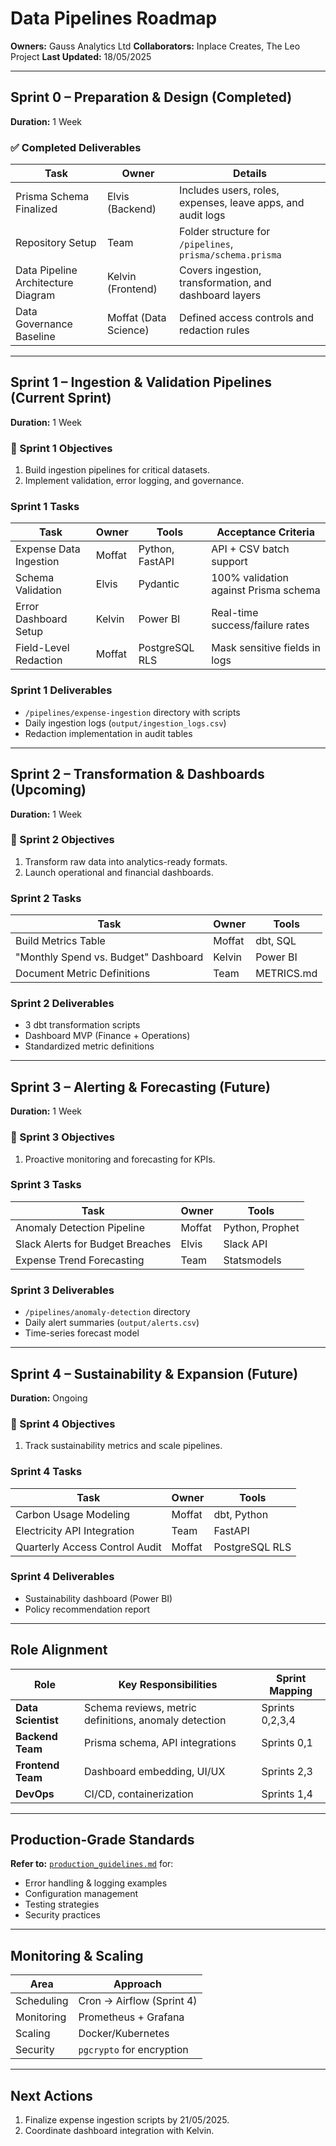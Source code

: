 # Data Pipelines Roadmap

**Owners:** Gauss Analytics Ltd
**Collaborators:** Inplace Creates, The Leo Project
**Last Updated:** 18/05/2025

---

## Sprint 0 – Preparation & Design (Completed)

**Duration:** 1 Week

### ✅ Completed Deliverables

| Task                               | Owner                 | Details                                                       |
| ---------------------------------- | --------------------- | ------------------------------------------------------------- |
| Prisma Schema Finalized            | Elvis (Backend)       | Includes users, roles, expenses, leave apps, and audit logs   |
| Repository Setup                   | Team                  | Folder structure for `/pipelines`, `prisma/schema.prisma` |
| Data Pipeline Architecture Diagram | Kelvin (Frontend)     | Covers ingestion, transformation, and dashboard layers        |
| Data Governance Baseline           | Moffat (Data Science) | Defined access controls and redaction rules                   |

---

## Sprint 1 – Ingestion & Validation Pipelines (Current Sprint)

**Duration:** 1 Week

### 🎯 Sprint 1 Objectives

1. Build ingestion pipelines for critical datasets.
2. Implement validation, error logging, and governance.

### Sprint 1 Tasks

| Task                   | Owner  | Tools           | Acceptance Criteria                   |
| ---------------------- | ------ | --------------- | ------------------------------------- |
| Expense Data Ingestion | Moffat | Python, FastAPI | API + CSV batch support               |
| Schema Validation      | Elvis  | Pydantic        | 100% validation against Prisma schema |
| Error Dashboard Setup  | Kelvin | Power BI        | Real-time success/failure rates       |
| Field-Level Redaction  | Moffat | PostgreSQL RLS  | Mask sensitive fields in logs         |

### Sprint 1 Deliverables

- `/pipelines/expense-ingestion` directory with scripts
- Daily ingestion logs (`output/ingestion_logs.csv`)
- Redaction implementation in audit tables

---

## Sprint 2 – Transformation & Dashboards (Upcoming)

**Duration:** 1 Week

### 🎯 Sprint 2 Objectives

1. Transform raw data into analytics-ready formats.
2. Launch operational and financial dashboards.

### Sprint 2 Tasks

| Task                                 | Owner  | Tools      |
| ------------------------------------ | ------ | ---------- |
| Build Metrics Table                  | Moffat | dbt, SQL   |
| "Monthly Spend vs. Budget" Dashboard | Kelvin | Power BI   |
| Document Metric Definitions          | Team   | METRICS.md |

### Sprint 2 Deliverables

- 3 dbt transformation scripts
- Dashboard MVP (Finance + Operations)
- Standardized metric definitions

---

## Sprint 3 – Alerting & Forecasting (Future)

**Duration:** 1 Week

### 🎯 Sprint 3 Objectives

1. Proactive monitoring and forecasting for KPIs.

### Sprint 3 Tasks

| Task                             | Owner  | Tools           |
| -------------------------------- | ------ | --------------- |
| Anomaly Detection Pipeline       | Moffat | Python, Prophet |
| Slack Alerts for Budget Breaches | Elvis  | Slack API       |
| Expense Trend Forecasting        | Team   | Statsmodels     |

### Sprint 3 Deliverables

- `/pipelines/anomaly-detection` directory
- Daily alert summaries (`output/alerts.csv`)
- Time-series forecast model

---

## Sprint 4 – Sustainability & Expansion (Future)

**Duration:** Ongoing

### 🎯 Sprint 4 Objectives

1. Track sustainability metrics and scale pipelines.

### Sprint 4 Tasks

| Task                           | Owner  | Tools          |
| ------------------------------ | ------ | -------------- |
| Carbon Usage Modeling          | Moffat | dbt, Python    |
| Electricity API Integration    | Team   | FastAPI        |
| Quarterly Access Control Audit | Moffat | PostgreSQL RLS |

### Sprint 4 Deliverables

- Sustainability dashboard (Power BI)
- Policy recommendation report

---

## Role Alignment

| Role                     | Key Responsibilities                                  | Sprint Mapping  |
| ------------------------ | ----------------------------------------------------- | --------------- |
| **Data Scientist** | Schema reviews, metric definitions, anomaly detection | Sprints 0,2,3,4 |
| **Backend Team**   | Prisma schema, API integrations                       | Sprints 0,1     |
| **Frontend Team**  | Dashboard embedding, UI/UX                            | Sprints 2,3     |
| **DevOps**         | CI/CD, containerization                               | Sprints 1,4     |

---

## Production-Grade Standards

**Refer to:** [`production_guidelines.md`](./production_guidelines.md) for:

- Error handling & logging examples
- Configuration management
- Testing strategies
- Security practices

---

## Monitoring & Scaling

| Area       | Approach                    |
| ---------- | --------------------------- |
| Scheduling | Cron → Airflow (Sprint 4)  |
| Monitoring | Prometheus + Grafana        |
| Scaling    | Docker/Kubernetes           |
| Security   | `pgcrypto` for encryption |

---

## Next Actions

1. Finalize expense ingestion scripts by 21/05/2025.
2. Coordinate dashboard integration with Kelvin.
